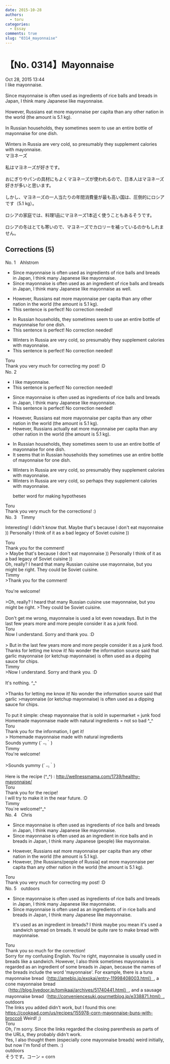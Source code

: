 ```yaml
---
date: 2015-10-28
authors:
  - toru
categories:
  - Essay
comments: true
slug: "0314_mayonnaise"
---
```


# 【No. 0314】Mayonnaise
<div class="date">Oct 28, 2015 13:44</div>
<div id="post"><div id="body_show_ori">
I like mayonnaise.<br/><br/>Since mayonnaise is often used as ingredients of rice balls and breads in Japan, I think many Japanese like mayonnaise.<br/><br/>However, Russians eat more mayonnaise per capita than any other nation in the world (the amount is 5.1 kg).<br/><br/>In Russian households, they sometimes seem to use an entire bottle of mayonnaise for one dish.<br/><br/>Winters in Russia are very cold, so presumably they supplement calories with mayonnaise.
</div></div>

<!-- more -->

<div id="post_ja"><div id="body_show_mo">
マヨネーズ<br/><br/>私はマヨネーズが好きです。<br/><br/>おにぎりやパンの具材にもよくマヨネーズが使われるので、日本人はマヨネーズ好きが多いと思います。<br/><br/>しかし、マヨネーズの一人当たりの年間消費量が最も高い国は、圧倒的にロシアです（5.1 kg）。<br/><br/>ロシアの家庭では、料理1品にマヨネーズ1本近く使うこともあるそうです。<br/><br/>ロシアの冬はとても寒いので、マヨネーズでカロリーを補っているのかもしれません。
</div></div>

## Corrections (5)
<div id="block"><div class="first_name"> No. 1　<span class="just_name">Ahlstrom</span></div><div id="block2">
<ul class="correction_field">
<li class="incorrect">Since mayonnaise is often used as ingredients of rice balls and breads in Japan, I think many Japanese like mayonnaise.</li>
<li class="corrected correct">
Since mayonnaise is often used as an ingredient of rice balls and breads in Japan, I think many Japanese like mayonnaise as well.
</li>
</ul>
<ul class="correction_field">
<li class="incorrect">However, Russians eat more mayonnaise per capita than any other nation in the world (the amount is 5.1 kg).</li>
<li class="corrected perfect">This sentence is perfect! No correction needed!</li>
</ul>
<ul class="correction_field">
<li class="incorrect">In Russian households, they sometimes seem to use an entire bottle of mayonnaise for one dish.</li>
<li class="corrected perfect">This sentence is perfect! No correction needed!</li>
</ul>
<ul class="correction_field">
<li class="incorrect">Winters in Russia are very cold, so presumably they supplement calories with mayonnaise.</li>
<li class="corrected perfect">This sentence is perfect! No correction needed!</li>
</ul>
</div><div class="name"><span class="just_name">Toru</span><br>
Thank you very much for correcting my post! :D
</div>
</div>
<div id="block"><div class="first_name"> No. 2　<span class="just_name"></span></div><div id="block2">
<ul class="correction_field">
<li class="incorrect">I like mayonnaise.</li>
<li class="corrected perfect">This sentence is perfect! No correction needed!</li>
</ul>
<ul class="correction_field">
<li class="incorrect">Since mayonnaise is often used as ingredients of rice balls and breads in Japan, I think many Japanese like mayonnaise.</li>
<li class="corrected perfect">This sentence is perfect! No correction needed!</li>
</ul>
<ul class="correction_field">
<li class="incorrect">However, Russians eat more mayonnaise per capita than any other nation in the world (the amount is 5.1 kg).</li>
<li class="corrected correct">
However, Russians <span class="f_blue">actually </span>eat more mayonnaise per capita than any other nation in the world (the amount is 5.1 kg).
</li>
</ul>
<ul class="correction_field">
<li class="incorrect">In Russian households, they sometimes seem to use an entire bottle of mayonnaise for one dish.</li>
<li class="corrected correct">
It seems that in Russian households they sometimes use an entire bottle of mayonnaise for one dish.
</li>
</ul>
<ul class="correction_field">
<li class="incorrect">Winters in Russia are very cold, so presumably they supplement calories with mayonnaise.</li>
<li class="corrected correct">
Winters in Russia are very cold, so <span class="f_blue">perhaps </span>they supplement calories with mayonnaise.
<p class="correction_comment">better word for making hypotheses</p>
</li>
</ul>
</div><div class="name"><span class="just_name">Toru</span><br>
Thank you very much for the corrections! :)
</div>
</div>
<div id="block"><div class="first_name"> No. 3　<span class="just_name">Timmy</span></div><div id="block2">
<p class="comment_small">
 Interesting! I didn't know that. Maybe that's because I don't eat mayonnaise )) Personally I think of it as a bad legacy of Soviet cuisine ))
</p>

</div><div class="name"><span class="just_name">Toru</span><br>
Thank you for the comment!<br/>&gt; Maybe that's because I don't eat mayonnaise )) Personally I think of it as a bad legacy of Soviet cuisine ))<br/>Oh, really? I heard that many Russian cuisine use mayonnaise, but you might be right. They could be Soviet cuisine.
</div>
<div class="name"><span class="just_name">Timmy</span><br>
&gt;Thank you for the comment!<br/><br/>You're welcome!<br/><br/>&gt;Oh, really? I heard that many Russian cuisine use mayonnaise, but you might be right. &gt;They could be Soviet cuisine.<br/><br/>Don't get me wrong, mayonnaise is used a lot even nowadays. But in the last few years more and more people consider it as a junk food. 
</div>
<div class="name"><span class="just_name">Toru</span><br>
Now I understand. Sorry and thank you. :D<br/><br/>&gt; But in the last few years more and more people consider it as a junk food.<br/>Thanks for letting me know it! No wonder the information source said that garlic mayonnaise (or ketchup mayonnaise) is often used as a dipping sauce for chips.
</div>
<div class="name"><span class="just_name">Timmy</span><br>
&gt;Now I understand. Sorry and thank you. :D<br/><br/>It's nothing. ^_^<br/><br/>&gt;Thanks for letting me know it! No wonder the information source said that garlic &gt;mayonnaise (or ketchup mayonnaise) is often used as a dipping sauce for chips.<br/><br/>To put it simple:  cheap mayonnaise that is sold in supermarket = junk food<br/>Homemade mayonnaise made with natural ingredients = not so bad ^_^
</div>
<div class="name"><span class="just_name">Toru</span><br>
Thank you for the information, I get it!<br/>&gt; Homemade mayonnaise made with natural ingredients<br/>Sounds yummy (´﹃｀)
</div>
<div class="name"><span class="just_name">Timmy</span><br>
You're welcome!<br/><br/>&gt;Sounds yummy (´﹃｀)<br/><br/>Here is the recipe (^_^) : <a href="http://wellnessmama.com/1739/healthy-mayonnaise/" target="_blank">http://wellnessmama.com/1739/healthy-mayonnaise/</a>
</div>
<div class="name"><span class="just_name">Toru</span><br>
Thank you for the recipe!<br/>I will try to make it in the near future. :D
</div>
<div class="name"><span class="just_name">Timmy</span><br>
You`re welcome!^_^
</div>
</div>
<div id="block"><div class="first_name"> No. 4　<span class="just_name">Chris</span></div><div id="block2">
<ul class="correction_field">
<li class="incorrect">Since mayonnaise is often used as ingredients of rice balls and breads in Japan, I think many Japanese like mayonnaise.</li>
<li class="corrected correct">
Since mayonnaise is often used as <span class="f_blue">an ingredient in </span>rice balls and <span class="f_blue">in</span> breads in Japan, I think many Japanese <span class="f_blue">(people)</span> like mayonnaise.
</li>
</ul>
<ul class="correction_field">
<li class="incorrect">However, Russians eat more mayonnaise per capita than any other nation in the world (the amount is 5.1 kg).</li>
<li class="corrected correct">
However, <span class="f_blue">[the Russians/people of Russia]</span> eat more mayonnaise per capita than any other nation in the world (the amount is 5.1 kg).
</li>
</ul>
</div><div class="name"><span class="just_name">Toru</span><br>
Thank you very much for correcting my post! :D
</div>
</div>
<div id="block"><div class="first_name"> No. 5　<span class="just_name">outdoors</span></div><div id="block2">
<ul class="correction_field">
<li class="incorrect">Since mayonnaise is often used as ingredients of rice balls and breads in Japan, I think many Japanese like mayonnaise.</li>
<li class="corrected correct">
Since mayonnaise is often used as <span class="f_blue">an </span>ingredient<span class="sline">s</span> <span class="sline">of</span> <span class="f_blue">in </span>rice balls and breads in Japan, I think many Japanese like mayonnaise.
<p class="correction_comment">It's used as an ingredient in breads? I think maybe you mean it's used a sandwich spread on breads. It would be quite rare to make bread with mayonnaise.</p>
</li>
</ul>
</div><div class="name"><span class="just_name">Toru</span><br>
Thank you so much for the correction!<br/>Sorry for my confusing English. You're right, mayonnaise is usually used in breads like a sandwich. However, I also think sometimes mayonnaise is regarded as an ingredient of some breads in Japan, because the names of the breads include the word 'mayonnaise'. For example, there is a tuna mayonnaise bread（<a href="http://ameblo.jp/exokai/entry-11998408003.html）" target="_blank">http://ameblo.jp/exokai/entry-11998408003.html）</a>, a cone mayonnaise bread（<a href="http://blog.livedoor.jp/tomikaai/archives/51740441.html）" target="_blank">http://blog.livedoor.jp/tomikaai/archives/51740441.html）</a>, and a sausage mayonnaise bread（<a href="http://conveniencesuki.gourmetblog.jp/e338871.html）." target="_blank">http://conveniencesuki.gourmetblog.jp/e338871.html）.</a>
</div>
<div class="name"><span class="just_name">outdoors</span><br>
The links you added didn't work, but I found this one: <a href="https://cookpad.com/us/recipes/155978-corn-mayonnaise-buns-with-broccoli" target="_blank">https://cookpad.com/us/recipes/155978-corn-mayonnaise-buns-with-broccoli</a> Weird! ;) 
</div>
<div class="name"><span class="just_name">Toru</span><br>
Oh, I'm sorry. Since the links regarded the closing parenthesis as parts of the URLs, they probably didn't work. <br/>Yes, I also thought them (especially cone mayonnaise breads) weird initially, but now I'm fond of them. :)
</div>
<div class="name"><span class="just_name">outdoors</span><br>
そうです。コーン = corn
</div>
</div>
